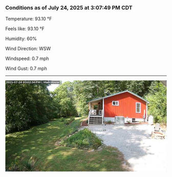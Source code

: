 ### Conditions as of July 24, 2025 at 3:07:49 PM CDT 

Temperature: 93.10 &deg;F

Feels like: 93.10 &deg;F

Humidity: 60%

Wind Direction: WSW

Windspeed: 0.7 mph

Wind Gust: 0.7 mph

---

<img src="./images/latest.jpeg"/>

